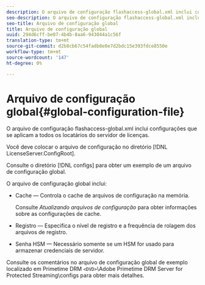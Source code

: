 ```yaml
---
description: O arquivo de configuração flashaccess-global.xml inclui configurações que se aplicam a todos os locatários do servidor de licenças.
seo-description: O arquivo de configuração flashaccess-global.xml inclui configurações que se aplicam a todos os locatários do servidor de licenças.
seo-title: Arquivo de configuração global
title: Arquivo de configuração global
uuid: 294d6cff-be07-4b4b-8aa6-943044a1c56f
translation-type: tm+mt
source-git-commit: d2b8cb67c54fadb8e0e7d2bdc15e393fdce8550e
workflow-type: tm+mt
source-wordcount: '147'
ht-degree: 0%

---
```



# Arquivo de configuração global{#global-configuration-file}

O arquivo de configuração flashaccess-global.xml inclui configurações que se aplicam a todos os locatários do servidor de licenças.

Você deve colocar o arquivo de configuração no diretório [!DNL LicenseServer.ConfigRoot].

Consulte o diretório [!DNL configs] para obter um exemplo de um arquivo de configuração global.

O arquivo de configuração global inclui:

* Cache — Controla o cache de arquivos de configuração na memória.

   Consulte *Atualizando arquivos de configuração* para obter informações sobre as configurações de cache.
* Registro — Especifica o nível de registro e a frequência de rolagem dos arquivos de registro.
* Senha HSM — Necessário somente se um HSM for usado para armazenar credenciais de servidor.

Consulte os comentários no arquivo de configuração global de exemplo localizado em Primetime DRM `<DVD>`\Adobe Primetime DRM Server for Protected Streaming\configs para obter mais detalhes.
